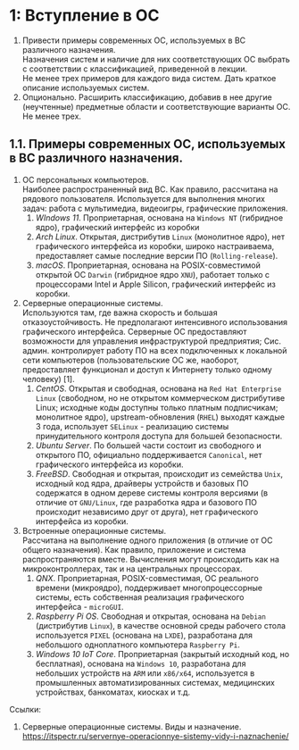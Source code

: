 # 1: Вступление в ОС

1. Привести примеры современных ОС, используемых в ВС различного назначения.  
   Назначения систем и наличие для них соответствующих ОС выбрать с соответствии с классификацией, приведенной в лекции.  
   Не менее трех примеров для каждого вида систем. Дать краткое описание используемых систем.
2. Опционально. Расширить классификацию, добавив в нее другие (неучтенные) предметные области и соответствующие варианты ОС. Не менее трех.

## 1.1. Примеры современных ОС, используемых в ВС различного назначения.  
1. ОС персональных компьютеров.  
   Наиболее распространенный вид ВС. Как правило, рассчитана на рядового пользователя. Используется для выполнения многих задач: работа с мультимедиа, видеоигры, графические приложения. 
   1. *WIndows 11*. Проприетарная, основана на `Windows NT` (гибридное ядро), графический интерфейс из коробки
   2. *Arch Linux*. Открытая, дистрибутив `Linux` (монолитное ядро), нет графического интерфейса из коробки, широко настраиваема, предоставляет самые последние версии ПО (`Rolling-release`).
   3. *macOS*. Проприетарная, основана на POSIX-совместимой открытой ОС `Darwin` (гибридное ядро `XNU`), работает только с процессорами Intel и Apple Silicon, графический интерфейс из коробки.
2. Серверные операционные системы.  
   Используются там, где важна скорость и большая отказоустойчивость. Не предполагают интенсивного использования графического интерфейса. Серверные ОС предоставляют возможности для управления инфраструктурой предприятия; Сис. админ. контролирует работу ПО на всех подключенных к локальной сети компьютеров (пользовательские ОС же, наоборот, предоставляет функционал и доступ к Интернету только одному человеку) \[1].
   1. *CentOS*. Открытая и свободная, основана на `Red Hat Enterprise Linux` (свободном, но не открытом коммерческом дистрибутиве Linux; исходные коды доступны только платным подписчикам; монолитное ядро), upstream-обновления (`RHEL`) выходят каждые 3 года, использует `SELinux` - реализацию системы принудительного контроля доступа для большей безопасности.
   2. *Ubuntu Server*. По большей части состоит из свободного и открытого ПО, официально поддерживается `Canonical`, нет графического интерфейса из коробки.
   3. *FreeBSD*. Свободная и открытая, происходит из семейства `Unix`, исходный код ядра, драйверы устройств и базовых ПО содержатся в одном дереве системы контроля версиями (в отличие от `GNU/Linux`, где разработка ядра и базового ПО происходит независимо друг от друга), нет графического интерфейса из коробки.
3. Встроенные операционные системы.  
   Рассчитана на выполнение одного приложения (в отличие от ОС общего назначения). Как правило, приложение и система распространяются вместе. Вычисления могут происходить как на микроконтроллерах, так и на центральных процессорах.
   1. *QNX*. Проприетарная, POSIX-совместимая, ОС реального времени (микроядро), поддерживает многопроцессорные системы, есть собственная реализация графического интерфейса - `microGUI`.
   2. *Raspberry Pi OS*. Свободная и открытая, основана на `Debian` (дистрибутив `Linux`), в качестве основной среды рабочего стола используется `PIXEL` (основана на `LXDE`), разработана для небольшого одноплатного компьютера `Raspberry Pi`.
   3. *Windows 10 IoT Core*. Проприетарная (закрытый исходный код, но бесплатная), основана на `Windows 10`, разработана для небольших устройств на `ARM` или `x86/x64`, используется в промышленных автоматизированных системах, медицинских устройствах, банкоматах, киосках и т.д.


Ссылки:
1. Серверные операционные системы. Виды и назначение. https://itspectr.ru/servernye-operacionnye-sistemy-vidy-i-naznachenie/
